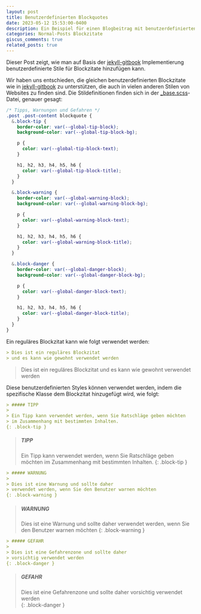 ```yaml
---
layout: post
title: Benutzerdefinierten Blockquotes
date: 2023-05-12 15:53:00-0400
description: Ein Beispiel für einen Blogbeitrag mit benutzerdefinierten Blockquotes
categories: Normal-Posts Blockzitate
giscus_comments: true
related_posts: true
---
```

Dieser Post zeigt, wie man auf Basis der [jekyll-gitbook](https://github.com/sighingnow/jekyll-gitbook) Implementierung benutzerdefinierte Stile für Blockzitate hinzufügen kann.

Wir haben uns entschieden, die gleichen benutzerdefinierten Blockzitate wie in [jekyll-gitbook](https://sighingnow.github.io/jekyll-gitbook/jekyll/2022-06-30-tips_warnings_dangers.html) zu unterstützen, die auch in vielen anderen Stilen von Websites zu finden sind. Die Stildefinitionen finden sich in der [_base.scss](https://github.com/alshedivat/al-folio/blob/master/_sass/_base.scss)-Datei, genauer gesagt:

```scss
/* Tipps, Warnungen und Gefahren */
.post .post-content blockquote {
  &.block-tip {
    border-color: var(--global-tip-block);
    background-color: var(--global-tip-block-bg);

    p {
      color: var(--global-tip-block-text);
    }

    h1, h2, h3, h4, h5, h6 {
      color: var(--global-tip-block-title);
    }
  }

  &.block-warning {
    border-color: var(--global-warning-block);
    background-color: var(--global-warning-block-bg);

    p {
      color: var(--global-warning-block-text);
    }

    h1, h2, h3, h4, h5, h6 {
      color: var(--global-warning-block-title);
    }
  }

  &.block-danger {
    border-color: var(--global-danger-block);
    background-color: var(--global-danger-block-bg);

    p {
      color: var(--global-danger-block-text);
    }

    h1, h2, h3, h4, h5, h6 {
      color: var(--global-danger-block-title);
    }
  }
}
```

Ein reguläres Blockzitat kann wie folgt verwendet werden:

```markdown
> Dies ist ein reguläres Blockzitat
> und es kann wie gewohnt verwendet werden
```

> Dies ist ein reguläres Blockzitat
> und es kann wie gewohnt verwendet werden

Diese benutzerdefinierten Styles können verwendet werden, indem die spezifische Klasse dem Blockzitat hinzugefügt wird, wie folgt:

```markdown
> ##### TIPP
>
> Ein Tipp kann verwendet werden, wenn Sie Ratschläge geben möchten
> im Zusammenhang mit bestimmten Inhalten.
{: .block-tip }
```

> ##### TIPP
>
> Ein Tipp kann verwendet werden, wenn Sie Ratschläge geben möchten
> im Zusammenhang mit bestimmten Inhalten.
{: .block-tip }

```markdown
> ##### WARNUNG
>
> Dies ist eine Warnung und sollte daher
> verwendet werden, wenn Sie den Benutzer warnen möchten
{: .block-warning }
```

> ##### WARNUNG
>
> Dies ist eine Warnung und sollte daher
> verwendet werden, wenn Sie den Benutzer warnen möchten
{: .block-warning }

```markdown
> ##### GEFAHR
>
> Dies ist eine Gefahrenzone und sollte daher
> vorsichtig verwendet werden
{: .block-danger }
```

> ##### GEFAHR
>
> Dies ist eine Gefahrenzone und sollte daher
> vorsichtig verwendet werden <br>
{: .block-danger }
